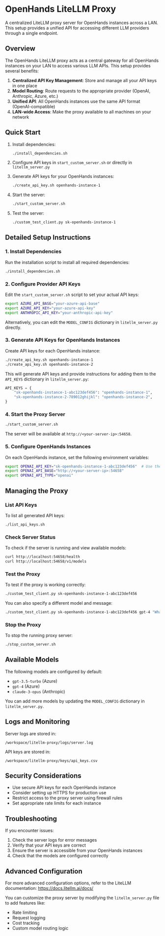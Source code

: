 # OpenHands LiteLLM Proxy

A centralized LiteLLM proxy server for OpenHands instances across a LAN. This setup provides a unified API for accessing different LLM providers through a single endpoint.

## Overview

The OpenHands LiteLLM proxy acts as a central gateway for all OpenHands instances on your LAN to access various LLM APIs. This setup provides several benefits:

1. **Centralized API Key Management**: Store and manage all your API keys in one place
2. **Model Routing**: Route requests to the appropriate provider (OpenAI, Anthropic, Azure, etc.)
3. **Unified API**: All OpenHands instances use the same API format (OpenAI-compatible)
4. **LAN-wide Access**: Make the proxy available to all machines on your network

## Quick Start

1. Install dependencies:
   ```bash
   ./install_dependencies.sh
   ```

2. Configure API keys in `start_custom_server.sh` or directly in `litellm_server.py`

3. Generate API keys for your OpenHands instances:
   ```bash
   ./create_api_key.sh openhands-instance-1
   ```

4. Start the server:
   ```bash
   ./start_custom_server.sh
   ```

5. Test the server:
   ```bash
   ./custom_test_client.py sk-openhands-instance-1
   ```

## Detailed Setup Instructions

### 1. Install Dependencies

Run the installation script to install all required dependencies:

```bash
./install_dependencies.sh
```

### 2. Configure Provider API Keys

Edit the `start_custom_server.sh` script to set your actual API keys:

```bash
export AZURE_API_BASE="your-azure-api-base"
export AZURE_API_KEY="your-azure-api-key"
export ANTHROPIC_API_KEY="your-anthropic-api-key"
```

Alternatively, you can edit the `MODEL_CONFIG` dictionary in `litellm_server.py` directly.

### 3. Generate API Keys for OpenHands Instances

Create API keys for each OpenHands instance:

```bash
./create_api_key.sh openhands-instance-1
./create_api_key.sh openhands-instance-2
```

This will generate API keys and provide instructions for adding them to the `API_KEYS` dictionary in `litellm_server.py`:

```python
API_KEYS = {
    "sk-openhands-instance-1-abc123def456": "openhands-instance-1",
    "sk-openhands-instance-2-789012ghijkl": "openhands-instance-2",
}
```

### 4. Start the Proxy Server

```bash
./start_custom_server.sh
```

The server will be available at `http://<your-server-ip>:54658`.

### 5. Configure OpenHands Instances

On each OpenHands instance, set the following environment variables:

```bash
export OPENAI_API_KEY="sk-openhands-instance-1-abc123def456"  # Use the appropriate key for each instance
export OPENAI_API_BASE="http://<your-server-ip>:54658"
export OPENAI_API_TYPE="openai"
```

## Managing the Proxy

### List API Keys

To list all generated API keys:

```bash
./list_api_keys.sh
```

### Check Server Status

To check if the server is running and view available models:

```bash
curl http://localhost:54658/health
curl http://localhost:54658/v1/models
```

### Test the Proxy

To test if the proxy is working correctly:

```bash
./custom_test_client.py sk-openhands-instance-1-abc123def456
```

You can also specify a different model and message:

```bash
./custom_test_client.py sk-openhands-instance-1-abc123def456 gpt-4 "What is the capital of France?"
```

### Stop the Proxy

To stop the running proxy server:

```bash
./stop_custom_server.sh
```

## Available Models

The following models are configured by default:

- `gpt-3.5-turbo` (Azure)
- `gpt-4` (Azure)
- `claude-3-opus` (Anthropic)

You can add more models by updating the `MODEL_CONFIG` dictionary in `litellm_server.py`.

## Logs and Monitoring

Server logs are stored in:
```
/workspace/litellm-proxy/logs/server.log
```

API keys are stored in:
```
/workspace/litellm-proxy/keys/api_keys.csv
```

## Security Considerations

- Use secure API keys for each OpenHands instance
- Consider setting up HTTPS for production use
- Restrict access to the proxy server using firewall rules
- Set appropriate rate limits for each instance

## Troubleshooting

If you encounter issues:

1. Check the server logs for error messages
2. Verify that your API keys are correct
3. Ensure the server is accessible from your OpenHands instances
4. Check that the models are configured correctly

## Advanced Configuration

For more advanced configuration options, refer to the LiteLLM documentation:
https://docs.litellm.ai/docs/

You can customize the proxy server by modifying the `litellm_server.py` file to add features like:

- Rate limiting
- Request logging
- Cost tracking
- Custom model routing logic